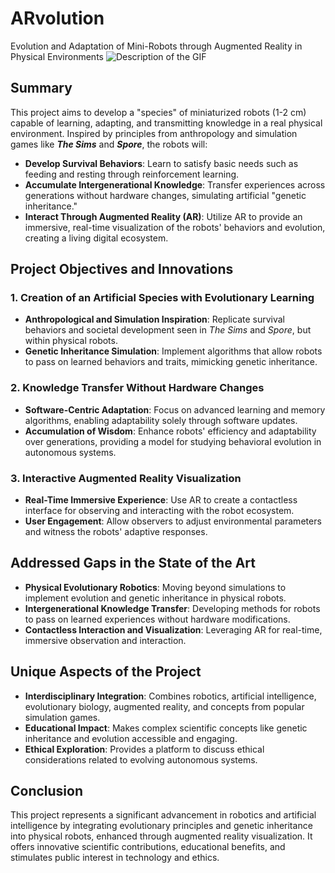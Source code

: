 # ARvolution
Evolution and Adaptation of Mini-Robots through Augmented Reality in Physical Environments
![Description of the GIF](transition2.gif)
## Summary

This project aims to develop a "species" of miniaturized robots (1-2 cm) capable of learning, adapting, and transmitting knowledge in a real physical environment. Inspired by principles from anthropology and simulation games like **_The Sims_** and **_Spore_**, the robots will:

- **Develop Survival Behaviors**: Learn to satisfy basic needs such as feeding and resting through reinforcement learning.
- **Accumulate Intergenerational Knowledge**: Transfer experiences across generations without hardware changes, simulating artificial "genetic inheritance."
- **Interact Through Augmented Reality (AR)**: Utilize AR to provide an immersive, real-time visualization of the robots' behaviors and evolution, creating a living digital ecosystem.

## Project Objectives and Innovations

### 1. Creation of an Artificial Species with Evolutionary Learning

- **Anthropological and Simulation Inspiration**: Replicate survival behaviors and societal development seen in _The Sims_ and _Spore_, but within physical robots.
- **Genetic Inheritance Simulation**: Implement algorithms that allow robots to pass on learned behaviors and traits, mimicking genetic inheritance.

### 2. Knowledge Transfer Without Hardware Changes

- **Software-Centric Adaptation**: Focus on advanced learning and memory algorithms, enabling adaptability solely through software updates.
- **Accumulation of Wisdom**: Enhance robots' efficiency and adaptability over generations, providing a model for studying behavioral evolution in autonomous systems.

### 3. Interactive Augmented Reality Visualization

- **Real-Time Immersive Experience**: Use AR to create a contactless interface for observing and interacting with the robot ecosystem.
- **User Engagement**: Allow observers to adjust environmental parameters and witness the robots' adaptive responses.

## Addressed Gaps in the State of the Art

- **Physical Evolutionary Robotics**: Moving beyond simulations to implement evolution and genetic inheritance in physical robots.
- **Intergenerational Knowledge Transfer**: Developing methods for robots to pass on learned experiences without hardware modifications.
- **Contactless Interaction and Visualization**: Leveraging AR for real-time, immersive observation and interaction.

## Unique Aspects of the Project

- **Interdisciplinary Integration**: Combines robotics, artificial intelligence, evolutionary biology, augmented reality, and concepts from popular simulation games.
- **Educational Impact**: Makes complex scientific concepts like genetic inheritance and evolution accessible and engaging.
- **Ethical Exploration**: Provides a platform to discuss ethical considerations related to evolving autonomous systems.

## Conclusion

This project represents a significant advancement in robotics and artificial intelligence by integrating evolutionary principles and genetic inheritance into physical robots, enhanced through augmented reality visualization. It offers innovative scientific contributions, educational benefits, and stimulates public interest in technology and ethics.
